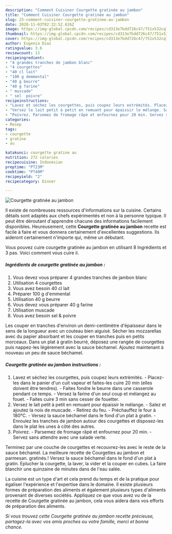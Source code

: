 ```yaml
---
description: "Comment Cuisiner Courgette gratinée au jambon"
title: "Comment Cuisiner Courgette gratinée au jambon"
slug: 25-comment-cuisiner-courgette-gratinee-au-jambon
date: 2020-11-03T02:32:52.626Z
image: https://img-global.cpcdn.com/recipes/cd313e7bdd726c47/751x532cq70/courgette-gratinee-au-jambon-photo-principale-de-la-recette.jpg
thumbnail: https://img-global.cpcdn.com/recipes/cd313e7bdd726c47/751x532cq70/courgette-gratinee-au-jambon-photo-principale-de-la-recette.jpg
cover: https://img-global.cpcdn.com/recipes/cd313e7bdd726c47/751x532cq70/courgette-gratinee-au-jambon-photo-principale-de-la-recette.jpg
author: Eugenia Diaz
ratingvalue: 3.6
reviewcount: 13
recipeingredient:
- "4 grandes tranches de jambon blanc"
- "4 courgettes"
- "40 cl lait"
- "100 g demmental"
- "40 g beurre"
- "40 g farine"
- " muscade"
- " sel  poivre"
recipeinstructions:
- "Lavez et séchez les courgettes, puis coupez leurs extrémités. Placez-les dans le panier d&#39;un cuit vapeur et faites-les cuire 20 min (elles doivent être tendres). Faites fondre le beurre dans une casserole pendant ce temps. Versez la farine d&#39;un seul coup et mélangez au fouet. Faites cuire 3 min sans cesser de fouetter."
- "Versez le lait petit à petit en remuant pour épaissir le mélange. Salez et ajoutez la noix de muscade. Retirez du feu. Préchauffez le four à 180°C. Versez la sauce béchamel dans le fond d&#39;un plat à gratin. Enroulez les tranches de jambon autour des courgettes et disposez-les dans le plat les unes à côté des autres."
- "Poivrez. Parsemez de fromage râpé et enfournez pour 20 min. Servez sans attendre avec une salade verte."
categories:
- Resep
tags:
- courgette
- gratine
- au

katakunci: courgette gratine au 
nutrition: 272 calories
recipecuisine: Indonesian
preptime: "PT23M"
cooktime: "PT40M"
recipeyield: "2"
recipecategory: Dinner

---
```



![Courgette gratinée au jambon](https://img-global.cpcdn.com/recipes/cd313e7bdd726c47/751x532cq70/courgette-gratinee-au-jambon-photo-principale-de-la-recette.jpg)

Il existe de nombreuses ressources d'informations sur la cuisine. Certains détails sont adaptés aux chefs expérimentés et non à la personne typique. Il peut être déroutant d'apprendre chacune des informations facilement disponibles. Heureusement, cette <strong> Courgette gratinée au jambon </strong> recette est facile à faire et vous donnera certainement d'excellentes suggestions. Ils aideront certainement n'importe qui, même un débutant.

<!--inarticleads1-->

Vous pouvez cuire courgette gratinée au jambon en utilisant 8 Ingrédients et 3 pas. Voici comment vous cuire il.

##### Ingrédients de courgette gratinée au jambon :

1. Vous devez vous préparer 4 grandes tranches de jambon blanc
1. Utilisation 4 courgettes
1. Vous avez besoin 40 cl lait
1. Préparer 100 g d&#39;emmental
1. Utilisation 40 g beurre
1. Vous devez vous préparer 40 g farine
1. Utilisation  muscade
1. Vous avez besoin  sel &amp; poivre


Les couper en tranches d&#39;environ un demi-centimètre d&#39;épaisseur dans le sens de la longueur avec un couteau bien aiguisé. Sécher les mozzarellas avec du papier absorbant et les couper en tranches puis en petits morceaux. Dans un plat à gratin beurré, déposez une rangée de courgettes puis nappez-les légèrement avec la sauce béchamel. Ajoutez maintenant à nouveau un peu de sauce béchamel. 

<!--inarticleads2-->

##### Courgette gratinée au jambon instructions :

1. Lavez et séchez les courgettes, puis coupez leurs extrémités. - Placez-les dans le panier d&#39;un cuit vapeur et faites-les cuire 20 min (elles doivent être tendres). - Faites fondre le beurre dans une casserole pendant ce temps. - Versez la farine d&#39;un seul coup et mélangez au fouet. - Faites cuire 3 min sans cesser de fouetter.
1. Versez le lait petit à petit en remuant pour épaissir le mélange. - Salez et ajoutez la noix de muscade. - Retirez du feu. - Préchauffez le four à 180°C. - Versez la sauce béchamel dans le fond d&#39;un plat à gratin. - Enroulez les tranches de jambon autour des courgettes et disposez-les dans le plat les unes à côté des autres.
1. Poivrez. - Parsemez de fromage râpé et enfournez pour 20 min. - Servez sans attendre avec une salade verte.


Terminez par une couche de courgettes et recouvrez-les avec le reste de la sauce béchamel. La meilleure recette de Courgettes au jambon et parmesan. gratinés.! Versez la sauce béchamel dans le fond d&#39;un plat à gratin. Eplucher la courgette, la laver, la vider et la couper en cubes. La faire blanchir une quinzaine de minutes dans de l&#39;eau salée. 

<!--inarticleads1-->

<p>
La cuisine est un type d'art et cela prend du temps et de la pratique pour égaliser l'expérience et l'expertise dans le domaine. Il existe plusieurs formes de préparation des aliments et également plusieurs types d'aliments provenant de diverses sociétés. Appliquez ce que vous avez vu de la recette de Courgette gratinée au jambon, cela vous aidera dans vos efforts de préparation des aliments.
</p>

<p>
<i>Si vous trouvez cette Courgette gratinée au jambon recette précieuse, partagez-la avec vos amis proches ou votre famille, merci et bonne chance.</i>
</p>
